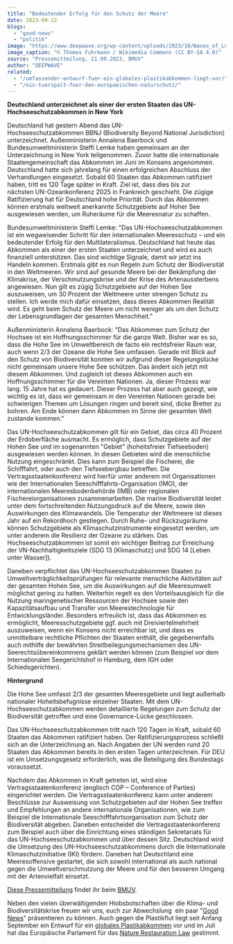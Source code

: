 ```yaml
---
title: "Bedeutender Erfolg für den Schutz der Meere"
date: 2023-09-22
blogs: 
  - "good-news"
  - "politik"
image: "https://www.deepwave.org/wp-content/uploads/2023/10/Waves_of_Luputhana_03-scaled.jpg"
image_caption: "© Thomas Fuhrmann / Wikimedia Commons (CC BY-SA 4.0)"
source: "Pressemitteilung, 21.09.2023, BMUV"
author: "DEEPWAVE"
related: 
  - "/umfassender-entwurf-fuer-ein-globales-plastikabkommen-liegt-vor/"
  - "/ein-tuerspalt-fuer-den-europaeischen-naturschutz/"
---
```


**Deutschland unterzeichnet als einer der ersten Staaten das UN\-Hochseeschutzabkommen in New York**

Deutschland hat gestern Abend das UN\-Hochseeschutzabkommen BBNJ (Biodiversity Beyond National Jurisdiction) unterzeichnet. Außenministerin Annalena Baerbock und Bundesumweltministerin Steffi Lemke haben gemeinsam an der Unterzeichnung in New York teilgenommen. Zuvor hatte die internationale Staatengemeinschaft das Abkommen im Juni im Konsens angenommen. Deutschland hatte sich jahrelang für einen erfolgreichen Abschluss der Verhandlungen eingesetzt. Sobald 60 Staaten das Abkommen ratifiziert haben, tritt es 120 Tage später in Kraft. Ziel ist, dass dies bis zur nächsten UN\-Ozeankonferenz 2025 in Frankreich geschieht. Die zügige Ratifizierung hat für Deutschland hohe Priorität. Durch das Abkommen können erstmals weltweit anerkannte Schutzgebiete auf Hoher See ausgewiesen werden, um Ruheräume für die Meeresnatur zu schaffen.

Bundesumweltministerin Steffi Lemke: "Das UN\-Hochseeschutzabkommen ist ein wegweisender Schritt für den internationalen Meeresschutz – und ein bedeutender Erfolg für den Multilateralismus. Deutschland hat heute das Abkommen als einer der ersten Staaten unterzeichnet und wird es auch finanziell unterstützen. Das sind wichtige Signale, damit wir jetzt ins Handeln kommen. Erstmals gibt es nun Regeln zum Schutz der Biodiversität in den Weltmeeren. Wir sind auf gesunde Meere bei der Bekämpfung der Klimakrise, der Verschmutzungskrise und der Krise des Artenaussterbens angewiesen. Nun gilt es zügig Schutzgebiete auf der Hohen See auszuweisen, um 30 Prozent der Weltmeere unter strengen Schutz zu stellen. Ich werde mich dafür einsetzen, dass dieses Abkommen Realität wird. Es geht beim Schutz der Meere um nicht weniger als um den Schutz der Lebensgrundlagen der gesamten Menschheit."

Außenministerin Annalena Baerbock: "Das Abkommen zum Schutz der Hochsee ist ein Hoffnungsschimmer für die ganze Welt. Bisher war es so, dass die Hohe See im Umweltbereich de facto ein rechtsfreier Raum war, auch wenn 2/3 der Ozeane die Hohe See umfassen. Gerade mit Blick auf den Schutz von Biodiversität konnten wir aufgrund dieser Regelungslücke nicht gemeinsam unsere Hohe See schützen. Das ändert sich jetzt mit diesem Abkommen. Und zugleich ist dieses Abkommen auch ein Hoffnungsschimmer für die Vereinten Nationen. Ja, dieser Prozess war lang. 15 Jahre hat es gedauert. Dieser Prozess hat aber auch gezeigt, wie wichtig es ist, dass wir gemeinsam in den Vereinten Nationen gerade bei schwierigen Themen um Lösungen ringen und bereit sind, dicke Bretter zu bohren. Am Ende können dann Abkommen im Sinne der gesamten Welt zustande kommen."

Das UN\-Hochseeschutzabkommen gilt für ein Gebiet, das circa 40 Prozent der Erdoberfläche ausmacht. Es ermöglich, dass Schutzgebiete auf der Hohen See und im sogenannten "Gebiet" (hoheitsfreier Tiefseeboden) ausgewiesen werden können. In diesen Gebieten wird die menschliche Nutzung eingeschränkt. Dies kann zum Beispiel die Fischerei, die Schifffahrt, oder auch den Tiefseebergbau betreffen. Die Vertragsstaatenkonferenz wird hierfür unter anderem mit Organisationen wie der Internationalen Seeschifffahrts-Organisation (IMO), der internationalen Meeresbodenbehörde (IMB) oder regionalen Fischereiorganisationen zusammenarbeiten. Die marine Biodiversität leidet unter dem fortschreitenden Nutzungsdruck auf die Meere, sowie den Auswirkungen des Klimawandels. Die Temperatur der Weltmeere ist dieses Jahr auf ein Rekordhoch gestiegen. Durch Ruhe- und Rückzugsräume können Schutzgebiete als Klimaschutzinstrumente eingesetzt werden, um unter anderem die Resilienz der Ozeane zu stärken. Das Hochseeschutzabkommen ist somit ein wichtiger Beitrag zur Erreichung der VN\-Nachhaltigkeitsziele (SDG 13 \[Klimaschutz\] und SDG 14 \[Leben unter Wasser\]).

Daneben verpflichtet das UN\-Hochseeschutzabkommen Staaten zu Umweltverträglichkeitsprüfungen für relevante menschliche Aktivitäten auf der gesamten Hohen See, um die Auswirkungen auf die Meeresumwelt möglichst gering zu halten. Weiterhin regelt es den Vorteilsausgleich für die Nutzung maringenetischer Ressourcen der Hochsee sowie den Kapazitätsaufbau und Transfer von Meerestechnologie für Entwicklungsländer. Besonders erfreulich ist, dass das Abkommen es ermöglicht, Meeresschutzgebiete ggf. auch mit Dreiviertelmehrheit auszuweisen, wenn ein Konsens nicht erreichbar ist, und dass es unmittelbare rechtliche Pflichten der Staaten enthält, die gegebenenfalls auch mithilfe der bewährten Streitbeilegungsmechanismen des UN\-Seerechtsübereinkommens geklärt werden können (zum Beispiel vor dem Internationalen Seegerichtshof in Hamburg, dem IGH oder Schiedsgerichten).

**Hintergrund**

Die Hohe See umfasst 2/3 der gesamten Meeresgebiete und liegt außerhalb nationaler Hoheitsbefugnisse einzelner Staaten. Mit dem UN\-Hochseeschutzabkommen werden detaillierte Regelungen zum Schutz der Biodiversität getroffen und eine Governance-Lücke geschlossen.

Das UN\-Hochseeschutzabkommen tritt nach 120 Tagen in Kraft, sobald 60 Staaten das Abkommen ratifiziert haben. Der Ratifizierungsprozess schließt sich an die Unterzeichnung an. Nach Angaben der UN werden rund 20 Staaten das Abkommen bereits in den ersten Tagen unterzeichnen. Für DEU ist ein Umsetzungsgesetz erforderlich, was die Beteiligung des Bundestags voraussetzt.

Nachdem das Abkommen in Kraft getreten ist, wird eine Vertragsstaatenkonferenz (englisch COP – Conference of Parties) eingerichtet werden. Die Vertragsstaatenkonferenz kann unter anderem Beschlüsse zur Ausweisung von Schutzgebieten auf der Hohen See treffen und Empfehlungen an andere internationale Organisationen, wie zum Beispiel die Internationale Seeschifffahrtsorganisation zum Schutz der Biodiversität abgeben. Daneben entscheidet die Vertragsstaatenkonferenz zum Beispiel auch über die Einrichtung eines ständigen Sekretariats für das UN\-Hochseeschutzabkommen und über dessen Sitz. Deutschland wird die Umsetzung des UN\-Hochseeschutzabkommens durch die Internationale Klimaschutzinitiative (IKI) fördern. Daneben hat Deutschland eine Meeresoffensive gestartet, die sich sowohl international als auch national gegen die Umweltverschmutzung der Meere und für den besseren Umgang mit der Artenvielfalt einsetzt.

[Diese Pressemitteilung](https://www.bmuv.de/pressemitteilung/bedeutender-erfolg-fuer-den-schutz-der-meere) findet ihr beim [BMUV](https://www.bmuv.de/).

Neben den vielen überwältigenden Hiobsbotschaften über die Klima- und Biodiversitätskrise freuen wir uns, euch zur Abwechslung  ein paar "[Good News](https://www.deepwave.org/blogs/good-news/)" präsentieren zu können. Auch gegen die Plastikflut liegt seit Anfang September ein Entwurf für ein [globales Plastikabkommen](https://www.deepwave.org/umfassender-entwurf-fuer-ein-globales-plastikabkommen-liegt-vor/) vor und im Juli hat das Europäische Parlament für das [Nature Restauration Law](https://www.deepwave.org/ein-tuerspalt-fuer-den-europaeischen-naturschutz/) gestimmt.
